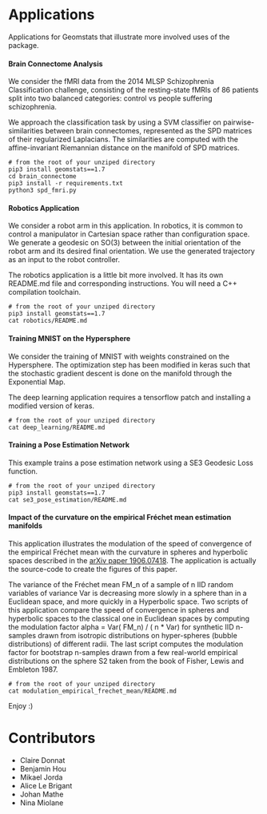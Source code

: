 # Applications

Applications for Geomstats that illustrate more involved uses of the package.

#### Brain Connectome Analysis

We consider the fMRI data from the 2014 MLSP Schizophrenia Classification challenge, consisting
of the resting-state fMRIs of 86 patients split into two balanced categories: control vs people suffering
schizophrenia.

We approach the classification task by using a SVM classifier on pairwise-similarities between brain connectomes,
represented as the SPD matrices of their regularized Laplacians. The similarities are computed with the affine-invariant
Riemannian distance on the manifold of SPD matrices.

```
# from the root of your unziped directory
pip3 install geomstats==1.7
cd brain_connectome
pip3 install -r requirements.txt
python3 spd_fmri.py
```

#### Robotics Application

We consider a robot arm in this application. In robotics, it is common to control a manipulator in Cartesian space rather
than configuration space. We generate a geodesic on SO(3) between the initial orientation of the robot arm and its
desired final orientation. We use the generated trajectory as an input to the robot controller.

The robotics application is a little bit more involved. It has its own README.md file and corresponding instructions. You will
need a C++ compilation toolchain.

```
# from the root of your unziped directory
pip3 install geomstats==1.7
cat robotics/README.md
```

#### Training MNIST on the Hypersphere

We consider the training of MNIST with weights constrained on the Hypersphere. The optimization step has been modified in keras
such that the stochastic gradient descent is done on the manifold through the Exponential Map.

The deep learning application requires a tensorflow patch and installing a modified version of keras.
```
# from the root of your unziped directory
cat deep_learning/README.md
```

#### Training a Pose Estimation Network

This example trains a pose estimation network using a SE3 Geodesic Loss function.

```
# from the root of your unziped directory
pip3 install geomstats==1.7
cat se3_pose_estimation/README.md
```


#### Impact of the curvature on the empirical Fréchet mean estimation manifolds

This application illustrates the modulation of the speed of convergence of the
empirical Fréchet mean with the curvature in spheres and hyperbolic spaces described in 
the [arXiv paper 1906.07418](https://arxiv.org/abs/1906.07418). The application is actually 
the source-code to create the figures of this paper.  

The variance of the Fréchet mean FM_n of a sample of n IID random variables of variance Var is 
decreasing more slowly in a sphere than in a Euclidean space, and more quickly in a Hyperbolic space. 
Two scripts of this application compare the speed of convergence in spheres and hyperbolic spaces to 
the classical one in Euclidean spaces by computing the  modulation factor 
alpha = Var( FM_n) / ( n * Var) for synthetic IID n-samples drawn from isotropic distributions 
on hyper-spheres (bubble distributions) of different radii. 
The last script computes the modulation factor for bootstrap n-samples drawn from a few real-world 
empirical distributions on the sphere S2 taken from the book of Fisher, Lewis and Embleton 1987.

```
# from the root of your unziped directory
cat modulation_empirical_frechet_mean/README.md
```


Enjoy :)

# Contributors

* Claire Donnat
* Benjamin Hou
* Mikael Jorda
* Alice Le Brigant
* Johan Mathe
* Nina Miolane
